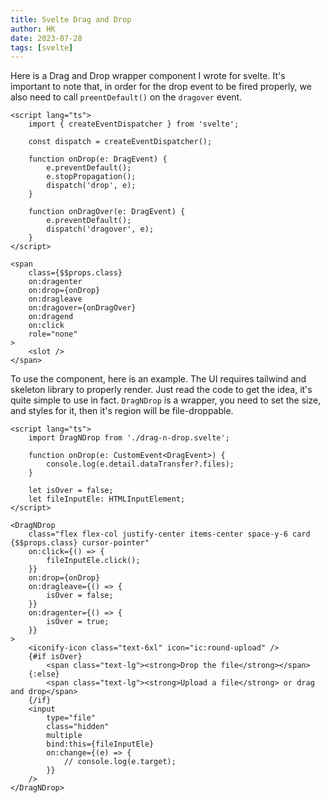 ```yaml
---
title: Svelte Drag and Drop
author: HK
date: 2023-07-28
tags: [svelte]
---
```


Here is a Drag and Drop wrapper component I wrote for svelte.
It's important to note that, in order for the drop event to be fired properly, we also need to call `preentDefault()` on the `dragover` event.

```svelte
<script lang="ts">
	import { createEventDispatcher } from 'svelte';

	const dispatch = createEventDispatcher();

	function onDrop(e: DragEvent) {
		e.preventDefault();
		e.stopPropagation();
		dispatch('drop', e);
	}

	function onDragOver(e: DragEvent) {
		e.preventDefault();
		dispatch('dragover', e);
	}
</script>

<span
	class={$$props.class}
	on:dragenter
	on:drop={onDrop}
	on:dragleave
	on:dragover={onDragOver}
	on:dragend
	on:click
	role="none"
>
	<slot />
</span>

```

To use the component, here is an example. The UI requires tailwind and skeleton library to properly render. Just read the code to get the idea, it's quite simple to use in fact. `DragNDrop` is a wrapper, you need to set the size, and styles for it, then it's region will be file-droppable.

```svelte
<script lang="ts">
	import DragNDrop from './drag-n-drop.svelte';

	function onDrop(e: CustomEvent<DragEvent>) {
		console.log(e.detail.dataTransfer?.files);
	}

	let isOver = false;
	let fileInputEle: HTMLInputElement;
</script>

<DragNDrop
	class="flex flex-col justify-center items-center space-y-6 card {$$props.class} cursor-pointer"
	on:click={() => {
		fileInputEle.click();
	}}
	on:drop={onDrop}
	on:dragleave={() => {
		isOver = false;
	}}
	on:dragenter={() => {
		isOver = true;
	}}
>
	<iconify-icon class="text-6xl" icon="ic:round-upload" />
	{#if isOver}
		<span class="text-lg"><strong>Drop the file</strong></span>
	{:else}
		<span class="text-lg"><strong>Upload a file</strong> or drag and drop</span>
	{/if}
	<input
		type="file"
		class="hidden"
		multiple
		bind:this={fileInputEle}
		on:change={(e) => {
			// console.log(e.target);
		}}
	/>
</DragNDrop>

```
